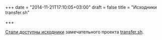 +++
date = "2014-11-21T17:10:05+03:00"
draft = false
title = "Исходники transfer.sh"

+++

<p><a href="https://github.com/dutchcoders/transfer.sh/">Стали доступны исходники</a> замечательного проекта&nbsp;<a href="https://transfer.sh/">transfer.sh</a>.</p>


